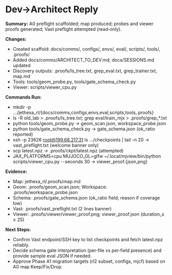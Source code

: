 # Dev→Architect Reply

**Summary:** A0 preflight scaffolded; map produced; probes and viewer proofs generated; Vast preflight attempted (read‑only).

**Changes:**
- Created scaffold: docs/comms/, configs/, envs/, eval/, scripts/, tools/, .proofs/
- Added docs/comms/ARCHITECT_TO_DEV.md; docs/SESSIONS.md updated
- Discovery outputs: .proofs/ls_tree.txt, grep_eval.txt, grep_trainer.txt, map.md
- Tools: tools/geom_probe.py, tools/gate_schema_check.py
- Viewer: scripts/viewer_cpu.py

**Commands Run:**
- mkdir -p …/jethexa_rl/{docs/comms,configs,envs,eval,scripts,tools,.proofs}
- ls -R old_lab > .proofs/ls_tree.txt; grep eval/train_mjx > .proofs/grep_*.txt
- python tools/geom_probe.py → geom_scan.json, workspace_probe.json
- python tools/gate_schema_check.py → gate_schema.json (ok_ratio reported)
- ssh -p 23626 root@199.68.217.31 ls …/checkpoints | tail -n 20 → vast_preflight.txt (welcome banner only)
- scp latest.npz → .proofs/ckpt/latest.npz (attempted)
- JAX_PLATFORMS=cpu MUJOCO_GL=glfw ~/.local/mjview/bin/python scripts/viewer_cpu.py --seconds 30 → viewer_proof.{json,png}

**Evidence:**
- Map: jethexa_rl/.proofs/map.md
- Geom: .proofs/geom_scan.json; Workspace: .proofs/workspace_probe.json
- Schema: .proofs/gate_schema.json (ok_ratio field; reason if coverage low)
- Vast: .proofs/vast_preflight.txt (2 lines banner)
- Viewer: .proofs/viewer/viewer_proof.png; viewer_proof.json (duration_s ≥ 25)

**Next Steps:**
- Confirm Vast endpoint/SSH key to list checkpoints and fetch latest.npz reliably.
- Decide schema gate interpretation (per‑file vs per‑field presence) and provide sample eval JSON if needed.
- Approve Phase A1 migration targets (rl2 subset, configs, mjcf) based on A0 map Keep/Fix/Drop.
